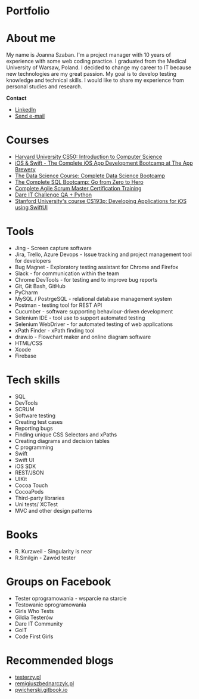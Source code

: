 # Portfolio
# About me
My name is Joanna Szaban. I'm a project manager with 10 years of experience with some web coding practice. I graduated from the Medical University of Warsaw, Poland. I decided to change my career to IT because new technologies are my great passion. My goal is to develop testing knowledge and technical skills. I would like to share my experience from personal studies and research.

**Contact** <br>
* [LinkedIn](https://www.linkedin.com/in/joanna-szaban)<br>
* <a href="mailto:joanna.szaban@gmail.com">Send e-mail</a> <br>

# Courses
* [Harvard University CS50: Introduction to Computer Science](bit.ly/455d9g8)
* [iOS & Swift - The Complete iOS App Development Bootcamp at The App Brewery](https://www.udemy.com/course/ios-13-app-development-bootcamp/)
* [The Data Science Course: Complete Data Science Bootcamp](https://www.udemy.com/course/the-data-science-course-complete-data-science-bootcamp/)
* [The Complete SQL Bootcamp: Go from Zero to Hero](https://www.udemy.com/course/the-complete-sql-bootcamp/)
* [Complete Agile Scrum Master Certification Training](https://www.udemy.com/course/complete-professional-scrum-master-training-exam-simulator/)
* [Dare IT Challenge QA + Python](https://app.dareit.io/)
* [Stanford University's course CS193p: Developing Applications for iOS using SwiftUI](https://cs193p.sites.stanford.edu/)


# Tools
* Jing - Screen capture software
* Jira, Trello, Azure Devops - Issue tracking and project management tool for developers
* Bug Magnet - Exploratory testing assistant for Chrome and Firefox
* Slack - for communication within the team
* Chrome DevTools - for testing and to improve bug reports
* Git, Git Bash, GitHub
* PyCharm
* MySQL / PostrgeSQL - relational database management system
* Postman - testing tool for REST API
* Cucumber - software supporting behaviour-driven development
* Selenium IDE - tool use to support automated testing
* Selenium WebDriver - for automated testing of web applications
* xPath Finder - xPath finding tool
* draw.io - Flowchart maker and online diagram software
* HTML/CSS
* Xcode
* Firebase
  
  
# Tech skills
* SQL
* DevTools
* SCRUM
* Software testing
* Creating test cases
* Reporting bugs
* Finding unique CSS Selectors and xPaths
* Creating diagrams and decision tables
* C programming
* Swift
* Swift UI
* iOS SDK
* REST/JSON
* UIKit
* Cocoa Touch
* CocoaPods
* Third-party libraries
* Uni tests/ XCTest
* MVC and other design patterns


# Books
* R. Kurzweil - Singularity is near
* R.Smilgin - Zawód tester

# Groups on Facebook
* Tester oprogramowania - wsparcie na starcie
* Testowanie oprogramowania
* Girls Who Tests
* Gildia Testerów
* Dare IT Community
* GoIT
* Code First Girls

# Recommended blogs
* [testerzy.pl](testerzy.pl)
* [remigiuszbednarczyk.pl](remigiuszbednarczyk.pl)
* [pwicherski.gitbook.io](https://pwicherski.gitbook.io/testowanie-oprogramowania/)



